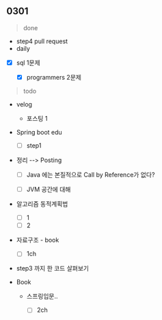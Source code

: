 ## 0301

> done

- step4 pull request
- daily
- [x] sql 1문제
  - [x] programmers 2문제



> todo

- velog
  - 포스팅 1

- Spring boot edu

  - [ ] step1
- 정리 --> Posting
  - [ ] Java 에는 본질적으로 Call by Reference가 없다?

  - [ ] JVM 공간에 대해


- 알고리즘 동적계획법
  - [ ] 1
  - [ ] 2
- 자료구조 - book

  - [ ] 1ch
- step3 까지 한 코드 살펴보기
- Book
  - 스프링입문..
    - [ ] 2ch

